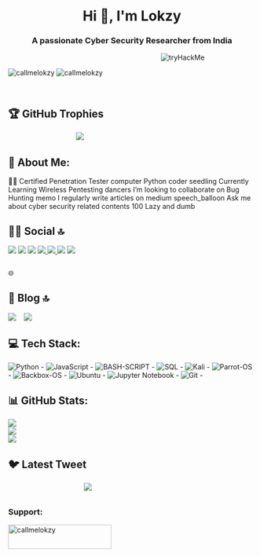 <h1 align="center">Hi 👋, I'm Lokzy</h1>
<h3 align="center">A passionate Cyber Security Researcher from India</h3>

&nbsp;&nbsp;&nbsp;&nbsp;&nbsp;&nbsp;&nbsp;&nbsp;&nbsp;&nbsp;&nbsp;&nbsp;&nbsp;&nbsp;&nbsp;&nbsp;&nbsp;&nbsp;&nbsp;&nbsp;&nbsp;&nbsp;&nbsp;&nbsp;&nbsp;&nbsp;&nbsp;&nbsp;&nbsp;&nbsp;&nbsp;&nbsp;&nbsp;&nbsp;&nbsp;&nbsp;&nbsp;&nbsp;&nbsp;&nbsp;&nbsp;&nbsp;&nbsp;&nbsp;&nbsp;&nbsp;&nbsp;&nbsp;&nbsp;&nbsp;&nbsp;&nbsp;&nbsp;&nbsp;&nbsp;&nbsp;&nbsp;&nbsp;&nbsp;&nbsp;&nbsp;&nbsp;&nbsp;&nbsp;&nbsp;&nbsp;&nbsp;&nbsp;&nbsp;&nbsp;&nbsp;&nbsp;&nbsp;&nbsp;&nbsp;&nbsp;&nbsp;&nbsp; ![tryHackMe](https://tryhackme-badges.s3.amazonaws.com/lokzy.png)

<img src="https://komarev.com/ghpvc/?username=callmelokzy&label=Profile%20views&color=0e75b6&style=flat" alt="callmelokzy" /> 
<img src="https://komarev.com/ghpvc/?username=callmelokzy&label=Profile%20views&color=0e75b6&style=flat" alt="callmelokzy" /> 

&nbsp;&nbsp;&nbsp;&nbsp;&nbsp;&nbsp;
## 🏆 GitHub Trophies
&nbsp;&nbsp;&nbsp;&nbsp;&nbsp;&nbsp;&nbsp;&nbsp;&nbsp;&nbsp;&nbsp;&nbsp; &nbsp;&nbsp;&nbsp;&nbsp;&nbsp;&nbsp;&nbsp;&nbsp;&nbsp;&nbsp;&nbsp;&nbsp;&nbsp;&nbsp;&nbsp;&nbsp;&nbsp;&nbsp;&nbsp;&nbsp;&nbsp;&nbsp;![](https://github-profile-trophy.vercel.app/?username=callmelokzy&theme=radical&no-frame=true&no-bg=false&margin-w=4)


## 💫 About Me:
🥷🏽 Certified Penetration Tester
computer Python coder
seedling Currently Learning Wireless Pentesting
dancers I’m looking to collaborate on Bug Hunting
memo I regularly write articles on medium
speech_balloon Ask me about cyber security related contents
100 Lazy and dumb


## 👨‍🚀 Social 🔝
[<img src="https://img.shields.io/badge/Twitter-1DA1F2?style=for-the-badge&logo=twitter&logoColor=white">](https://twitter.com/callmelokzy) 
[<img src="https://img.shields.io/badge/LinkedIn-0077B5?style=for-the-badge&logo=linkedin&logoColor=white">](https://www.linkedin.com/in/callmelokzy/) 
[<img src="https://img.shields.io/badge/Instagram-E4405F?style=for-the-badge&logo=instagram&logoColor=white">](https://www.instagram.com/callmelokzy/) 
[<img src="https://img.shields.io/badge/-Hackerrank-2EC866?style=for-the-badge&logo=HackerRank&logoColor=white">
](https://www.hackerrank.com/lokzy) 
[<img src="https://img.shields.io/badge/-LeetCode-FFA116?style=for-the-badge&logo=LeetCode&logoColor=black">
](https://leetcode.com/callmelokzy/) [<img src="https://img.shields.io/badge/HackerEarth-%232C3454.svg?&style=for-the-badge&logo=HackerEarth&logoColor=Blue">](https://www.hackerearth.com/@callmelokzy) [<img src="https://img.shields.io/badge/Codewars-B1361E?style=for-the-badge&logo=Codewars&logoColor=white">](https://www.codewars.com/users/callmelokzy) 





<img src="">

🌐



## 📝 Blog 🔝
[<img src="https://img.shields.io/badge/Medium-12100E?style=for-the-badge&logo=medium&logoColor=white">](https://medium.com/@callmelokzy) &nbsp;&nbsp;
[<img src="https://img.shields.io/badge/dev.to-0A0A0A?style=for-the-badge&logo=devdotto&logoColor=white">
](https://dev.to/callmelokzy)




## 💻 Tech Stack:
![Python](https://img.shields.io/badge/python-3670A0?style=for-the-badge&logo=python&logoColor=ffdd54) - 
 ![JavaScript](https://img.shields.io/badge/javascript-%23323330.svg?style=for-the-badge&logo=javascript&logoColor=%23F7DF1E)  - 
 ![BASH-SCRIPT](https://img.shields.io/badge/bashscript-black?style=for-the-badge&logo=linux&logoColor=white) - 
 ![SQL](https://img.shields.io/badge/sql-blue?style=for-the-badge&logo=mysql&logoColor=white) - 
![Kali](https://img.shields.io/badge/kaliLinux-blue?style=for-the-badge&logo=debian&logoColor=red) - 
![Parrot-OS](https://img.shields.io/badge/parrotos-darkgreen?style=for-the-badge&logo=debian&logoColor=red)  - 
![Backbox-OS](https://img.shields.io/badge/Backbox-skyblue?style=for-the-badge&logo=ubuntu&logoColor=red)  - 
![Ubuntu](https://img.shields.io/badge/Ubuntu-orange?style=for-the-badge&logo=debian&logoColor=black)  - 
![Jupyter Notebook](https://img.shields.io/badge/JupyterNotebook-grey?style=for-the-badge&logo=jupyter&logoColor=orange) - 
![Git](https://img.shields.io/badge/Git-red?style=for-the-badge&logo=git&logoColor=black) - 


## 📊 GitHub Stats:
![](https://github-readme-stats.vercel.app/api?username=callmelokzy&theme=blue-green&hide_border=true&include_all_commits=true&count_private=true)<br/>
![](https://github-readme-streak-stats.herokuapp.com/?user=callmelokzy&theme=blue-green&hide_border=true)<br/>
![](https://github-readme-stats.vercel.app/api/top-langs/?username=callmelokzy&theme=blue-green&hide_border=true&include_all_commits=true&count_private=true&layout=compact)  


## 🐦 Latest Tweet
&nbsp;&nbsp;&nbsp;&nbsp;&nbsp;&nbsp;&nbsp;&nbsp;&nbsp;&nbsp;&nbsp;&nbsp;&nbsp;&nbsp;&nbsp;&nbsp;&nbsp;&nbsp;&nbsp;&nbsp;&nbsp;&nbsp;&nbsp;&nbsp;&nbsp;&nbsp;&nbsp;&nbsp;&nbsp;&nbsp;&nbsp;&nbsp;&nbsp;&nbsp;&nbsp;&nbsp;&nbsp;&nbsp; [![](https://gtce.itsvg.in/api?username=callmelokzy)](https://twitter.com/callmelokzy)
&nbsp;&nbsp;
## <h3 align="left">Support:</h3>
&nbsp;&nbsp;&nbsp;&nbsp;&nbsp;&nbsp;&nbsp;&nbsp;&nbsp;&nbsp;&nbsp;&nbsp;&nbsp;&nbsp;&nbsp;&nbsp;&nbsp;&nbsp;&nbsp;&nbsp;&nbsp;&nbsp;&nbsp;&nbsp;&nbsp;&nbsp;&nbsp;&nbsp;&nbsp;&nbsp;&nbsp;&nbsp;&nbsp;&nbsp;&nbsp;&nbsp; &nbsp;&nbsp;&nbsp;&nbsp;&nbsp;&nbsp;&nbsp;&nbsp;&nbsp;&nbsp;&nbsp;&nbsp;&nbsp;&nbsp;&nbsp;&nbsp;&nbsp;&nbsp;&nbsp;&nbsp;&nbsp;&nbsp;&nbsp;&nbsp;&nbsp;&nbsp;&nbsp;&nbsp;&nbsp;&nbsp;&nbsp;&nbsp;&nbsp;&nbsp;<a href="https://www.buymeacoffee.com/callmelokzy"> <img align="left" src="https://cdn.buymeacoffee.com/buttons/v2/default-yellow.png" height="50" width="210" alt="callmelokzy" /></a><br><br>

